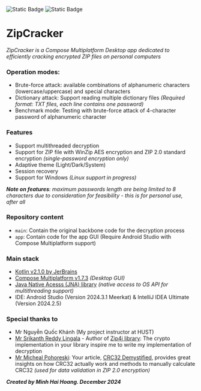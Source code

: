 ![Static Badge](https://img.shields.io/badge/version-0.1.1-blue)
![Static Badge](https://img.shields.io/badge/release-alpha-yellow)
# ZipCracker

_ZipCracker is a Compose Multiplatform Desktop app dedicated to efficiently cracking encrypted ZIP files on personal computers_

### Operation modes:
- Brute-force attack: available combinations of alphanumeric characters (lowercase/uppercase) and special characters
- Dictionary attack: Support reading multiple dictionary files _(Required format: TXT files, each line contains one password)_
- Benchmark mode: Testing with brute-force attack of 4-character password of alphanumeric character

### Features
- Support multithreaded decryption
- Support for ZIP file with WinZip AES encryption and ZIP 2.0 standard encryption _(single-password encryption only)_
- Adaptive theme (Light/Dark/System)
- Session recovery
- Support for Windows _(Linux support in progress)_

_**Note on features**: maximum passwords length are being limited to 8 characters due to consideration for feasibility - this is for personal use, after all_

### Repository content
- `main`: Contain the original backbone code for the decryption process
- `app`: Contain code for the app GUI (Require Android Studio with Compose Multiplatform support)

### Main stack
- [Kotlin v2.1.0 by JerBrains](https://kotlinlang.org/)
- [Compose Multiplatform v1.7.3](https://www.jetbrains.com/compose-multiplatform/?utm_campaign=kmp&utm_medium=docs&utm_source=github) _(Desktop GUI)_
- [Java Native Acesss (JNA) library](https://github.com/java-native-access/jna?tab=readme-ov-file) _(native access to OS API for multithreading support)_
- IDE: Android Studio (Version 2024.3.1 Meerkat) & IntelliJ IDEA Ultimate (Version 2024.2.5) 

### Special thanks to
- Mr Nguyễn Quốc Khánh (My project instructor at HUST)
- [Mr Srikanth Reddy Lingala](https://www.linkedin.com/in/srikanth-reddy-lingala-56907714?utm_source=share&utm_campaign=share_via&utm_content=profile&utm_medium=android_app) - Author of [Zip4j library](https://github.com/srikanth-lingala/zip4j): The crypto implementation in your library inspire me to write my implementation of decryption
- [Mr Micheal Pohoreski](https://www.linkedin.com/in/michael-pohoreski-8a74171?utm_source=share&utm_campaign=share_via&utm_content=profile&utm_medium=android_app): Your article, [CRC32 Demystified](https://github.com/Michaelangel007/crc32), provides great insights on how CRC32 actually work and methods to manually calculate CRC32 _(used for data validation in ZIP 2.0 encryption)_

_**Created by Minh Hai Hoang. December 2024**_
